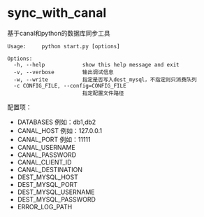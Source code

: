 # sync_with_canal
基于canal和python的数据库同步工具

```
Usage:     python start.py [options]

Options:
  -h, --help            show this help message and exit
  -v, --verbose         输出调试信息
  -w, --write           指定是否写入dest_mysql，不指定则只消费队列
  -c CONFIG_FILE, --config=CONFIG_FILE
                        指定配置文件路径
```

配置项：
* DATABASES  例如：db1,db2
* CANAL_HOST  例如：127.0.0.1
* CANAL_PORT  例如：11111
* CANAL_USERNAME
* CANAL_PASSWORD
* CANAL_CLIENT_ID
* CANAL_DESTINATION
* DEST_MYSQL_HOST
* DEST_MYSQL_PORT
* DEST_MYSQL_USERNAME
* DEST_MYSQL_PASSWORD
* ERROR_LOG_PATH
